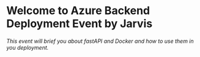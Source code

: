<h1> Welcome to Azure Backend Deployment Event by Jarvis</h1>
<h6>This event will brief you about fastAPI and Docker and how to use them in you deployment.</h6>
